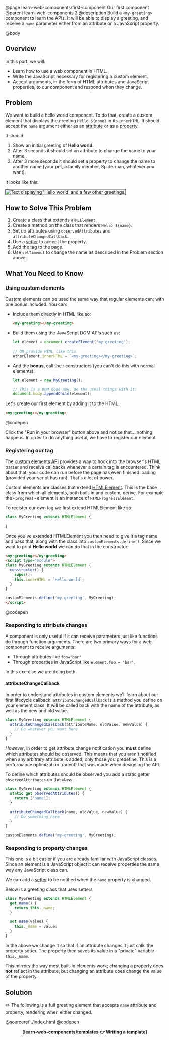 @page learn-web-components/first-component Our first component
@parent learn-web-components 2
@description Build a `<my-greeting>` component to learn the APIs. It will be able to display a greeting, and receive a `name` parameter either from an attribute or a JavaScript property.

@body

## Overview

In this part, we will:

- Learn how to use a web component in HTML.
- Write the JavaScript necessary for registering a custom element.
- Accept arguments, in the form of HTML attributes and JavaScript properties, to our component and respond when they change.

## Problem

We want to build a hello world component. To do that, create a custom element that displays the greeting `Hello ${name}` in its `innerHTML`. It should accept the `name` argument either as an [attribute](https://developer.mozilla.org/en-US/docs/Glossary/Attribute) or as a [property](https://developer.mozilla.org/en-US/docs/Web/JavaScript/Reference/Operators/Property_accessors).

It should:

1. Show an initial greeting of __Hello world__.
1. After 3 seconds it should set an attribute to change the name to your name.
1. After 3 more seconds it should set a property to change the name to another name (your pet, a family member, Spiderman, whatever you want).

It looks like this:

<img src="../static/img/web-components/bt-hello-world.gif"
  style="border: solid 1px black; max-width: 100%;"
  title="Text displaying 'Hello world' and a few other greetings." />

## How to Solve This Problem

1. Create a class that extends `HTMLElement`.
1. Create a method on the class that renders `Hello ${name}`.
1. Set up attributes using `observedAttributes` and `attributeChangedCallback`.
1. Use a [setter](https://developer.mozilla.org/en-US/docs/Web/JavaScript/Reference/Functions/set) to accept the property.
1. Add the tag to the page.
1. Use `setTimeout` to change the name as described in the Problem section above.

## What You Need to Know

### Using custom elements

Custom elements can be used the same way that regular elements can; with one bonus included. You can:

* Include them directly in HTML like so:

    ```html
    <my-greeting></my-greeting>
    ```
* Build them using the JavaScript DOM APIs such as:

    ```js
    let element = document.createElement('my-greeting');

    // OR provide HTML like this
    otherElement.innerHTML = `<my-greeting></my-greeting>`;
    ```
* And the __bonus__, call their constructors (you can't do this with normal elements):

    ```js
    let element = new MyGreeting();

    // This is a DOM node now, do the usual things with it:
    document.body.appendChild(element);
    ```

Let's create our first element by adding it to the HTML.

```html
<my-greeting></my-greeting>
```
@codepen

Click the "Run in your browser" button above and notice that... nothing happens. In order to do anything useful, we have to register our element.

### Registering our tag

The [custom elements API](https://html.spec.whatwg.org/multipage/custom-elements.html) provides a way to hook into the browser's HTML parser and receive callbacks whenever a certain tag is encountered. Think about that; your code can run before the page has even finished loading (provided your script has run). That's a lot of power.

Custom elements are classes that extend [HTMLElement](https://html.spec.whatwg.org/multipage/dom.html). This is the base class from which all elements, both built-in and custom, derive. For example the `<progress>` element is an instance of `HTMLProgressElement`.

To register our own tag we first extend HTMLElement like so:

```js
class MyGreeting extends HTMLElement {

}
```

Once you've extended HTMLElement you then need to give it a tag name and pass that, along with the class into `customElements.define()`. Since we want to print __Hello world__ we can do that in the constructor:

```html
<my-greeting></my-greeting>
<script type="module">
class MyGreeting extends HTMLElement {
  constructor() {
    super();
    this.innerHTML = `Hello world`;
  }
}

customElements.define('my-greeting', MyGreeting);
</script>
```
@codepen

### Responding to attribute changes

A component is only useful if it can receive parameters just like functions do through function arguments. There are two primary ways for a web component to receive arguments:

* Through attributes like `foo="bar"`.
* Through properties in JavaScript like `element.foo = 'bar';`

In this exercise we are doing both.

#### attributeChangeCallback

In order to understand attributes in custom elements we'll learn about our first lifecycle callback. `attributeChangedCallback` is a method you define on your element class. It will be called back with the name of the attribute, as well as the new and old value.

```js
class MyGreeting extends HTMLElement {
  attributeChangedCallback(attributeName, oldValue, newValue) {
    // Do whatever you want here
  }
}
```

*However*, in order to get attribute change notification you __must__ define which attributes should be observed. This means that you aren't notified when any arbitrary attribute is added; only those you predefine. This is a performance optimization tradeoff that was made when designing the API.

To define which attributes should be observed you add a static getter `observedAttributes` on the class.

```js
class MyGreeting extends HTMLElement {
  static get observedAttributes() {
    return ['name'];
  }

  attributeChangedCallback(name, oldValue, newValue) {
    // Do something here
  }
}

customElements.define('my-greeting', MyGreeting);
```

### Responding to property changes

This one is a bit easier if you are already familiar with JavaScript classes. Since an element is a JavaScript object it can receive properties the same way any JavaScript class can.

We can add a [setter](https://developer.mozilla.org/en-US/docs/Web/JavaScript/Reference/Functions/set) to be notified when the `name` property is changed.

Below is a greeting class that uses setters

```js
class MyGreeting extends HTMLElement {
  get name() {
    return this._name;
  }

  set name(value) {
    this._name = value;
  }
}
```

In the above we change it so that if an attribute changes it just calls the property setter. The property then saves its value in a "private" variable `this._name`.

This mirrors the way most built-in elements work; changing a property does __not__ reflect in the attribute; but changing an attribute does change the value of the property.

## Solution

✏️ The following is a full greeting element that accepts `name` attribute and property, rendering when either changed.

@sourceref ./index.html
@codepen

<p style="font-weight: bold; text-align: center;">
[learn-web-components/templates 👉 Writing a template]
</p>
